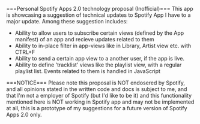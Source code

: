 ===Personal Spotify Apps 2.0 technology proposal (Inofficial)===
This app is showcasing a suggestion of technical updates to Spotify App I have to a major update. Among these suggestion includes:
 * Ability to allow users to subscribe certain views (defined by the App manifest) of an app and recieve updates related to them
 * Ability to in-place filter in app-views like in Library, Artist view etc. with CTRL+F
 * Ability to send a certain app view to a another user, if the app is live.
 * Ability to define 'tracklist' views like the playlist view, with a regular playlist list. Events related to them is handled in JavaScript

===NOTICE===
Please note this proposal is NOT endosered by Spotify, and all opinions stated in the written code and docs is subject to me, and that I'm not a employer of Spotify (but I'd like to be it)
 and this functionality mentioned here is NOT working in Spotify app and may not be implemented at all, this is a prototype of my suggestions for a future version of Spotify Apps 2.0 only.
 
